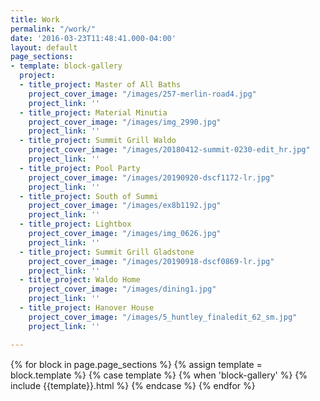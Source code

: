 ```yaml
---
title: Work
permalink: "/work/"
date: '2016-03-23T11:48:41.000-04:00'
layout: default
page_sections:
- template: block-gallery
  project:
  - title_project: Master of All Baths
    project_cover_image: "/images/257-merlin-road4.jpg"
    project_link: ''
  - title_project: Material Minutia
    project_cover_image: "/images/img_2990.jpg"
    project_link: ''
  - title_project: Summit Grill Waldo
    project_cover_image: "/images/20180412-summit-0230-edit_hr.jpg"
    project_link: ''
  - title_project: Pool Party
    project_cover_image: "/images/20190920-dscf1172-lr.jpg"
    project_link: ''
  - title_project: South of Summi
    project_cover_image: "/images/ex8b1192.jpg"
    project_link: ''
  - title_project: Lightbox
    project_cover_image: "/images/img_0626.jpg"
    project_link: ''
  - title_project: Summit Grill Gladstone
    project_cover_image: "/images/20190918-dscf0869-lr.jpg"
    project_link: ''
  - title_project: Waldo Home
    project_cover_image: "/images/dining1.jpg"
    project_link: ''
  - title_project: Hanover House
    project_cover_image: "/images/5_huntley_finaledit_62_sm.jpg"
    project_link: ''

---
```

<!-- --include feature_row-- -->
<div class="row" style="margin: 15px 0px;">
{% for block in page.page_sections %}
    {% assign template = block.template %}
    {% case template %}
        {% when 'block-gallery' %}
{% include {{template}}.html %}
    {% endcase %}
{% endfor %}
</div>


<script src="https://ajax.googleapis.com/ajax/libs/jquery/3.6.0/jquery.min.js"></script>
<script>
$( document ).ready(function() {
    document.querySelectorAll('.project').forEach((project) => {
      console.log(project);
      project.addEventListener("mouseover", function(){
        project.children[0].children[0].style.visibility = "hidden";
      });
      project.addEventListener("mouseout", function(){
        project.children[0].children[0].style.visibility = "visible";
      });
    });
});
</script>